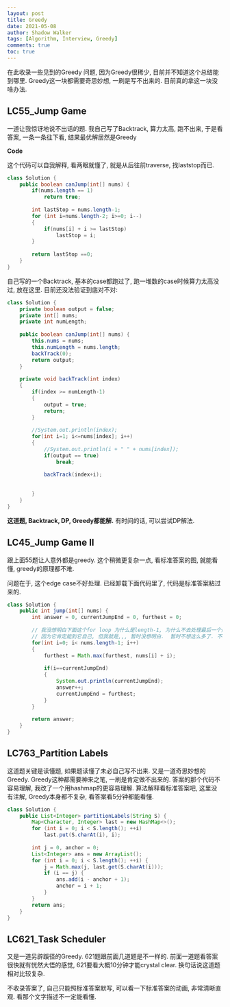 ```yaml
---
layout: post
title: Greedy
date: 2021-05-08
author: Shadow Walker
tags: [Algorithm, Interview, Greedy]
comments: true
toc: true
---
```


在此收录一些见到的Greedy 问题, 因为Greedy很稀少, 目前并不知道这个总结能到哪里.  Greedy这一块都需要奇思妙想, 一刷是写不出来的.  目前真的拿这一块没啥办法. 



## LC55_Jump Game

一道让我惊讶地说不出话的题.  我自己写了Backtrack, 算力太高, 跑不出来, 于是看答案, 一条一条往下看, 结果最优解居然是Greedy

**Code**

这个代码可以自我解释, 看两眼就懂了, 就是从后往前traverse, 找laststop而已. 

```java
class Solution {
    public boolean canJump(int[] nums) {
        if(nums.length == 1)
            return true;
        
        int lastStop = nums.length-1;
        for (int i=nums.length-2; i>=0; i--)
        {
            if(nums[i] + i >= lastStop)
                lastStop = i;
        }
        
        return lastStop ==0;
    }
}
```

自己写的一个Backtrack, 基本的case都跑过了, 跑一堆数的case时候算力太高没过, 放在这里. 目前还没法验证到底对不对: 

```java
class Solution {
    private boolean output = false;
    private int[] nums;
    private int numLength;
    
    public boolean canJump(int[] nums) {
        this.nums = nums;
        this.numLength = nums.length;
        backTrack(0);
        return output;
    }
    
    private void backTrack(int index)
    {
        if(index >= numLength-1)
        {
            output = true;
            return;
        }
        
        //System.out.println(index);
        for(int i=1; i<=nums[index]; i++)
        {
            //System.out.println(i + " " + nums[index]);
            if(output == true)
                break;
            
            backTrack(index+i);
            
            
        }
    }
}
```

**这道题, Backtrack, DP, Greedy都能解.** 有时间的话, 可以尝试DP解法. 



## LC45_Jump Game II

跟上面55题让人意外都是greedy. 这个稍微更复杂一点, 看标准答案的图, 就能看懂, greedy的原理都不难. 

问题在于, 这个edge case不好处理. 已经卸载下面代码里了, 代码是标准答案粘过来的. 

```java
class Solution {
    public int jump(int[] nums) {
        int answer = 0, currentJumpEnd = 0, furthest = 0;
        
        // 我没想明白下面这个for loop 为什么是length-1, 为什么不去处理最后一个点. 我懂的最后一个点处理是没有意义的,
        // 因为它肯定能到它自己, 但我就是,,, 暂时没想明白.  暂时不想这么多了. 不在一道题上浪费太多时间. 
        for(int i=0; i< nums.length-1; i++)
        {
            furthest = Math.max(furthest, nums[i] + i);
            
            if(i==currentJumpEnd)
            {
                System.out.println(currentJumpEnd);
                answer++;
                currentJumpEnd = furthest;
            } 
        }
        
        return answer;
    }
}
```

## LC763_Partition Labels

这道题关键是读懂题, 如果题读懂了未必自己写不出来. 又是一道奇思妙想的Greedy.  Greedy这种都需要神来之笔, 一刷是肯定做不出来的. 答案的那个代码不容易理解, 我改了一个用hashmap的更容易理解.  算法解释看标准答案吧, 这里没有注解, Greedy本身都不复杂, 看答案看5分钟都能看懂. 

```java
class Solution {
    public List<Integer> partitionLabels(String S) {
        Map<Character, Integer> last = new HashMap<>();
        for (int i = 0; i < S.length(); ++i)
            last.put(S.charAt(i), i);
        
        int j = 0, anchor = 0;
        List<Integer> ans = new ArrayList();
        for (int i = 0; i < S.length(); ++i) {
            j = Math.max(j, last.get(S.charAt(i)));
            if (i == j) {
                ans.add(i - anchor + 1);
                anchor = i + 1;
            }
        }
        return ans;
    }
}
```

## LC621_Task Scheduler

又是一道另辟蹊径的Greedy. 621题跟前面几道题是不一样的. 前面一道题看答案很快就有恍然大悟的感觉, 621要看大概10分钟才能crystal clear.  换句话说这道题相对比较复杂. 

不收录答案了, 自己只能照标准答案默写, 可以看一下标准答案的动画, 非常清晰直观. 看那个文字描述不一定能看懂. 

